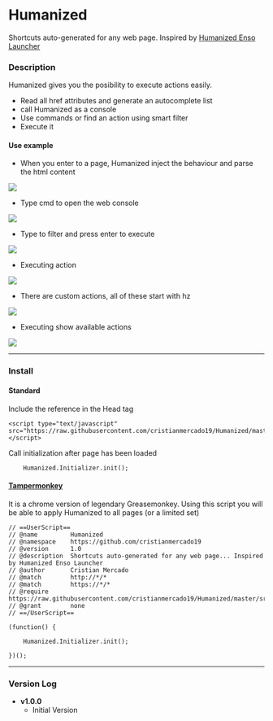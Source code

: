 # Humanized
Shortcuts auto-generated for any web page.
Inspired by [Humanized Enso Launcher](https://github.com/GChristensen/enso-portable)

### Description

Humanized gives you the posibility to execute actions easily.
- Read all href attributes and generate an autocomplete list
- call Humanized as a console
- Use commands or find an action using smart filter
- Execute it

#### Use example
- When you enter to a page, Humanized inject the behaviour and parse the html content
<img src="https://raw.github.com/cristianmercado19/Humanized/Screenshots/Humanized_01.png" />

- Type cmd to open the web console
<img src="https://raw.github.com/cristianmercado19/Humanized/Screenshots/Humanized_02.png" />

- Type to filter and press enter to execute
<img src="https://raw.github.com/cristianmercado19/Humanized/Screenshots/Humanized_03.png" />

- Executing action
<img src="https://raw.github.com/cristianmercado19/Humanized/Screenshots/Humanized_04.png" />

- There are custom actions, all of these start with hz
<img src="https://raw.github.com/cristianmercado19/Humanized/Screenshots/Humanized_05.png" />

- Executing show available actions
<img src="https://raw.github.com/cristianmercado19/Humanized/Screenshots/Humanized_06.png" />


___
### Install

#### Standard
Include the reference in the Head tag

```
<script type="text/javascript" src="https://raw.githubusercontent.com/cristianmercado19/Humanized/master/src/Humanized.js"></script>
```

Call initialization after page has been loaded

```
    Humanized.Initializer.init();
```


#### [Tampermonkey](http://tampermonkey.net/)
It is a chrome version of legendary Greasemonkey.
Using this script you will be able to apply Humanized to all pages (or a limited set)

```
// ==UserScript==
// @name         Humanized
// @namespace    https://github.com/cristianmercado19
// @version      1.0
// @description  Shortcuts auto-generated for any web page... Inspired by Humanized Enso Launcher
// @author       Cristian Mercado
// @match        http://*/*
// @match        https://*/*
// @require      https://raw.githubusercontent.com/cristianmercado19/Humanized/master/src/Humanized.js
// @grant        none
// ==/UserScript==

(function() {
   
    Humanized.Initializer.init();

})();
```

___
### Version Log

- **v1.0.0**
  - Initial Version
  
  
  
